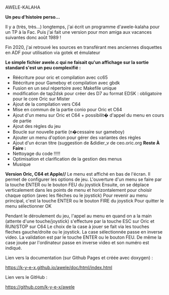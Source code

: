  AWELE-KALAHA

**Un peu d'histoire perso...**

Il y a (très, très...) longtemps, j'ai écrit un programme d'awele-kalaha pour un TP à la Fac.
Puis j'ai fait une version pour mon amiga aux vacances suivantes donc août 1989 !

Fin 2020, j'ai retrouvé les sources en transférant mes anciennes disquettes en ADF pour utilisation via gotek et émulateur


__Le simple fichier awele.c qui ne faisait qu'un affichage sur la sortie standard s'est un peu complexifié :__
- Réécriture pour oric et compilation avec cc65
- Réécriture pour Gameboy et compilation avec gbdk
- Fusion en un seul répertoire avec Makefile unique
- modification de tap2dsk pour créer des D7 au format EDSK : obligatoire pour le core Oric sur Mister
- Ajout de la compilation vers C64
- Mise en commun de la partie conio pour Oric et C64
- Ajout d'un menu sur Oric et C64 + possibilit� d'appel du menu en cours de partie
- Ajout des règles du jeu
- Boucle sur nouvelle partie (n�cessaire sur gameboy)
- Ajouter un menu d'option pour gérer des variantes des règles
- Ajout d'un écran titre (suggestion de &didier_v de ceo.oric.org
__Reste À Faire :__
- Nettoyage du code !!!!!
- Optimisation et clarification de la gestion des menus
- Musique 

__Version Oric, C64 et Apple//__
Le menu est affiché en bas de l'écran.
Il permet de configurer les options de jeu.
L'ouverture d'un menu se faire par la touche ENTER ou le bouton FEU du joystick
Ensuite, on se déplace verticalement dans les points de menu et horizontalement pour choisir chaque option (avec les flèches ou le joystick)
Pour revenir au menu principal, c'est la touche ENTER ou le bouton FIRE du joystick
Pour quitter le menu sélectionner OK

Pendant le déroulement du jeu, l'appel au menu en quand on a la main (attente d'une touche/joystick) s'effecture par la touche ESC sur Oric et RUN/STOP sur C64
Le choix de la case à jouer se fait via les touches fleches gauche/droite ou le joystick.
La case sélectionnée passe en inverse video.
La validation est par le touche ENTER ou le bouton FEU.
De même la case jouée par l'ordinateur passe en inverse video et son numéro est indiqué.

Lien vers la documentation (sur Github Pages et créée avec doxygen) :  

 https://k-y-e-x.github.io/awele/doc/html/index.html

Lien vers le GitHub :  

 https://github.com/k-y-e-x/awele
 